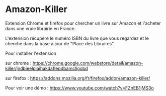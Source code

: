 Amazon-Killer
=============

Extension Chrome et firefox pour chercher un livre sur Amazon et l'acheter dans une vraie librairie en France.

L'extension récupère le numéro ISBN du livre que vous regardez et le cherche dans la base à jour de "Place des Libraires".

Pour installer l'extension 

sur chrome : https://chrome.google.com/webstore/detail/amazon-killer/jndbieelpiaihakdaflepdbamcllgobd

sur firefox : https://addons.mozilla.org/fr/firefox/addon/amazon-killer/

Pour voir une démo : https://www.youtube.com/watch?v=FZnEB1jMS3o

